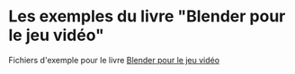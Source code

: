 Les exemples du livre "Blender pour le jeu vidéo"
=================================================

Fichiers d'exemple pour le livre [Blender pour le jeu vidéo](http://fr.flossmanuals.net/blender-pour-le-jeu-video/)

